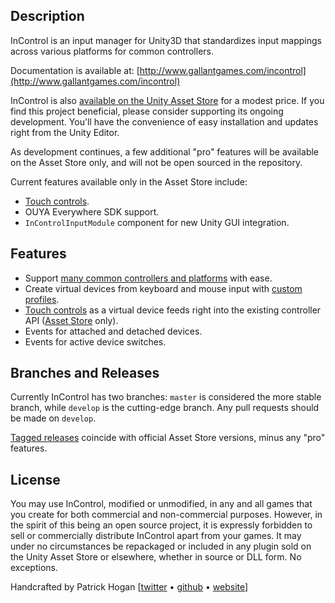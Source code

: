 ## Description

InControl is an input manager for Unity3D that standardizes input mappings across various platforms for common controllers.

Documentation is available at: [http://www.gallantgames.com/incontrol](http://www.gallantgames.com/incontrol)

InControl is also [available on the Unity Asset Store](http://u3d.as/6mr) for a modest price. If you find this project beneficial, please consider supporting its ongoing development. You'll have the convenience of easy installation and updates right from the Unity Editor.

As development continues, a few additional "pro" features will be available on the Asset Store only, and will not be open sourced in the repository.

Current features available only in the Asset Store include:

* [Touch controls](http://www.gallantgames.com/pages/incontrol-touch-controls).
* OUYA Everywhere SDK support.
* `InControlInputModule` component for new Unity GUI integration.

## Features

* Support [many common controllers and platforms](http://www.gallantgames.com/pages/incontrol-supported-controllers) with ease.
* Create virtual devices from keyboard and mouse input with [custom profiles](http://www.gallantgames.com/pages/incontrol-keyboard-mouse).
* [Touch controls](http://www.gallantgames.com/pages/incontrol-touch-controls) as a virtual device feeds right into the existing controller API ([Asset Store](http://u3d.as/6mr) only).
* Events for attached and detached devices.
* Events for active device switches.

## Branches and Releases

Currently InControl has two branches: `master` is considered the more stable branch, while `develop` is the cutting-edge branch. Any pull requests should be made on `develop`.

[Tagged releases](https://github.com/pbhogan/InControl/releases) coincide with official Asset Store versions, minus any "pro" features.

## License

You may use InControl, modified or unmodified, in any and all games that you create for both commercial and non-commercial purposes. However, in the spirit of this being an open source project, it is expressly forbidden to sell or commercially distribute InControl apart from your games. It may under no circumstances be repackaged or included in any plugin sold on the Unity Asset Store or elsewhere, whether in source or DLL form. No exceptions.

Handcrafted by Patrick Hogan [[twitter](http://twitter.com/pbhogan) &bull; [github](http://github.com/pbhogan) &bull; [website](http://www.gallantgames.com/incontrol)]

